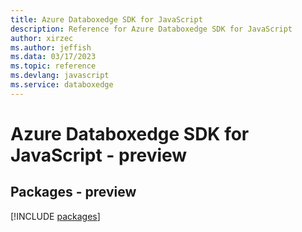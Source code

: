 ```yaml
---
title: Azure Databoxedge SDK for JavaScript
description: Reference for Azure Databoxedge SDK for JavaScript
author: xirzec
ms.author: jeffish
ms.data: 03/17/2023
ms.topic: reference
ms.devlang: javascript
ms.service: databoxedge
---
```

# Azure Databoxedge SDK for JavaScript - preview
## Packages - preview
[!INCLUDE [packages](databoxedge-index.md)]